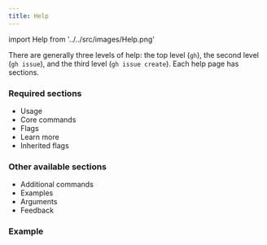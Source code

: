 ```yaml
---
title: Help
---
```

import Help from '../../src/images/Help.png'


There are generally three levels of help: the top level (`gh`), the second level (`gh issue`), and the third level (`gh issue create`). Each help page has sections.

### Required sections
- Usage
- Core commands
- Flags
- Learn more
- Inherited flags

### Other available sections
- Additional commands
- Examples
- Arguments
- Feedback

### Example
<img src={Help} alt="" />
